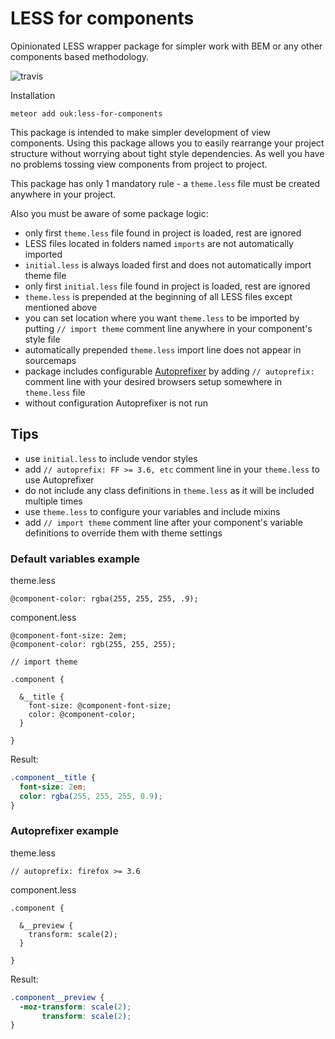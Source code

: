 # LESS for components

Opinionated LESS wrapper package for simpler work with BEM or any other components based methodology.

![travis](https://travis-ci.org/anrem/meteor-less-for-components.svg)

Installation
```
meteor add ouk:less-for-components
```

This package is intended to make simpler development of view components. Using this package allows you to easily rearrange your project structure without worrying about tight style dependencies. As well you have no problems tossing view components from project to project.

This package has only 1 mandatory rule - a `theme.less` file must be created
anywhere in your project.

Also you must be aware of some package logic:
- only first `theme.less` file found in project is loaded, rest are ignored
- LESS files located in folders named `imports` are not automatically imported
- `initial.less` is always loaded first and does not automatically import theme file
- only first `initial.less` file found in project is loaded, rest are ignored
- `theme.less` is prepended at the beginning of all LESS files except mentioned above
- you can set location where you want `theme.less` to be imported by putting `// import theme` comment line anywhere in your component's style file
- automatically prepended `theme.less` import line does not appear in sourcemaps
- package includes configurable [Autoprefixer](https://github.com/postcss/autoprefixer-core) by adding `// autoprefix: ` comment line with your desired browsers setup somewhere in `theme.less` file
- without configuration Autoprefixer is not run


## Tips
- use `initial.less` to include vendor styles
- add `// autoprefix: FF >= 3.6, etc` comment line in your `theme.less` to use Autoprefixer
- do not include any class definitions in `theme.less` as it will be included multiple times
- use `theme.less` to configure your variables and include mixins
- add `// import theme` comment line after your component's variable definitions to override them with theme settings


### Default variables example

theme.less
```less
@component-color: rgba(255, 255, 255, .9);
```
component.less
```less
@component-font-size: 2em;
@component-color: rgb(255, 255, 255);

// import theme

.component {

  &__title {
    font-size: @component-font-size;
    color: @component-color;
  }

}
```

Result:
```css
.component__title {
  font-size: 2em;
  color: rgba(255, 255, 255, 0.9);
}
```


### Autoprefixer example

theme.less
```less
// autoprefix: firefox >= 3.6
```
component.less
```less
.component {

  &__preview {
    transform: scale(2);
  }

}
```

Result:
```css
.component__preview {
  -moz-transform: scale(2);
       transform: scale(2);
}
```

